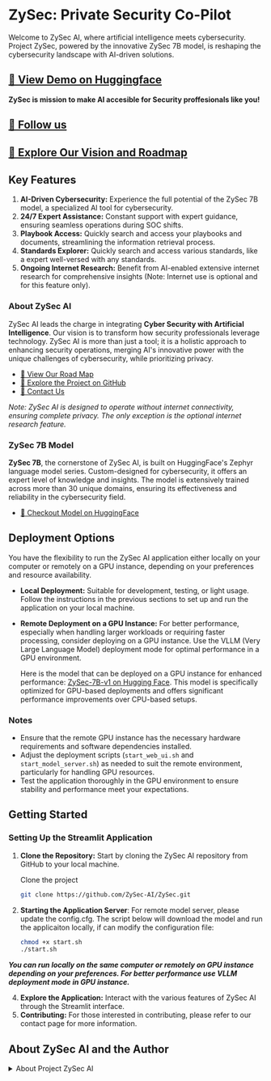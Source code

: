 # ZySec: Private Security Co-Pilot

Welcome to ZySec AI, where artificial intelligence meets cybersecurity. Project ZySec, powered by the innovative ZySec 7B model, is reshaping the cybersecurity landscape with AI-driven solutions.

## [🔗 View Demo on Huggingface](https://huggingface.co/spaces/ZySec-AI/ZySec)

**ZySec is mission to make AI accesible for Security proffesionals like you!** 

## [🔗 Follow us ](https://www.linkedin.com/company/zysec-ai/)
## [🔗 Explore Our Vision and Roadmap](https://github.com/ZySec-AI/.github/blob/main/roadmap.md)

## Key Features

1. **AI-Driven Cybersecurity:** Experience the full potential of the ZySec 7B model, a specialized AI tool for cybersecurity.
2. **24/7 Expert Assistance:** Constant support with expert guidance, ensuring seamless operations during SOC shifts.
3. **Playbook Access:** Quickly search and access your playbooks and documents, streamlining the information retrieval process.
4. **Standards Explorer:** Quickly search and access various standards, like a expert well-versed with any standards.
5. **Ongoing Internet Research:** Benefit from AI-enabled extensive internet research for comprehensive insights (Note: Internet use is optional and for this feature only).

### About ZySec AI

ZySec AI leads the charge in integrating **Cyber Security with Artificial Intelligence**. Our vision is to transform how security professionals leverage technology. ZySec AI is more than just a tool; it is a holistic approach to enhancing security operations, merging AI's innovative power with the unique challenges of cybersecurity, while prioritizing privacy.

- [🔗 View Our Road Map](https://github.com/ZySec-AI/ZySec/blob/main/roadmap.md)
- [🔗 Explore the Project on GitHub](https://github.com/ZySec-AI/ZySec.git)
- [🔗 Contact Us](https://docs.google.com/forms/d/e/1FAIpQLSdkqIjQUoUOorsWXVzgQhJ-vbp1OpN1ZI0u3u8fK_o-UxII2w/viewform)

*Note: ZySec AI is designed to operate without internet connectivity, ensuring complete privacy. The only exception is the optional internet research feature.*

### ZySec 7B Model

**ZySec 7B**, the cornerstone of ZySec AI, is built on HuggingFace's Zephyr language model series. Custom-designed for cybersecurity, it offers an expert level of knowledge and insights. The model is extensively trained across more than 30 unique domains, ensuring its effectiveness and reliability in the cybersecurity field.

- [🔗 Checkout Model on HuggingFace](https://huggingface.co/aihub-app/ZySec-7B-v1)

## Deployment Options

You have the flexibility to run the ZySec AI application either locally on your computer or remotely on a GPU instance, depending on your preferences and resource availability.

- **Local Deployment:** Suitable for development, testing, or light usage. Follow the instructions in the previous sections to set up and run the application on your local machine.

- **Remote Deployment on a GPU Instance:** For better performance, especially when handling larger workloads or requiring faster processing, consider deploying on a GPU instance. Use the VLLM (Very Large Language Model) deployment mode for optimal performance in a GPU environment.

  Here is the model that can be deployed on a GPU instance for enhanced performance: [ZySec-7B-v1 on Hugging Face](https://huggingface.co/aihub-app/ZySec-7B-v1). This model is specifically optimized for GPU-based deployments and offers significant performance improvements over CPU-based setups.

### Notes

- Ensure that the remote GPU instance has the necessary hardware requirements and software dependencies installed.
- Adjust the deployment scripts (`start_web_ui.sh` and `start_model_server.sh`) as needed to suit the remote environment, particularly for handling GPU resources.
- Test the application thoroughly in the GPU environment to ensure stability and performance meet your expectations.


## Getting Started

### Setting Up the Streamlit Application

1. **Clone the Repository:** Start by cloning the ZySec AI repository from GitHub to your local machine.

   Clone the project

      ```bash
      git clone https://github.com/ZySec-AI/ZySec.git

2. **Starting the Application Server**: For remote model server, please update the config.cfg. The script below will download the model and run the applicaiton locally, if can modify the configuration file:
      ```bash
      chmod +x start.sh
      ./start.sh


***You can run locally on the same computer or remotely on GPU instance depending on your preferences. For better performance use VLLM deployment mode in GPU instance.***

4. **Explore the Application:** Interact with the various features of ZySec AI through the Streamlit interface.
5. **Contributing:** For those interested in contributing, please refer to our contact page for more information.

## About ZySec AI and the Author

<details>
<summary>About Project ZySec AI</summary>

## License

ZySec AI is released under the Apache License, Version 2.0 (Apache-2.0), a permissive open-source license. This license allows you to freely use, modify, distribute, and sell your own versions of this work, under the terms of the license.

[🔗 View the Apache License, Version 2.0](https://www.apache.org/licenses/LICENSE-2.0)

## Acknowledgements

Special thanks to the HuggingFace and LangChain communities for their inspiration and contributions to the field of AI. Their pioneering work continues to inspire projects like ZySec AI.

### About the Author - Venkatesh Siddi

**Venkatesh Siddi** is a notable expert in cybersecurity, integrating **Artificial Intelligence and Machine Learning** into complex security challenges. His expertise extends to big data, cloud security, and innovative technology design.

- [🔗 Connect with Venkatesh on LinkedIn](https://www.linkedin.com/in/venkycs/)

</details>
